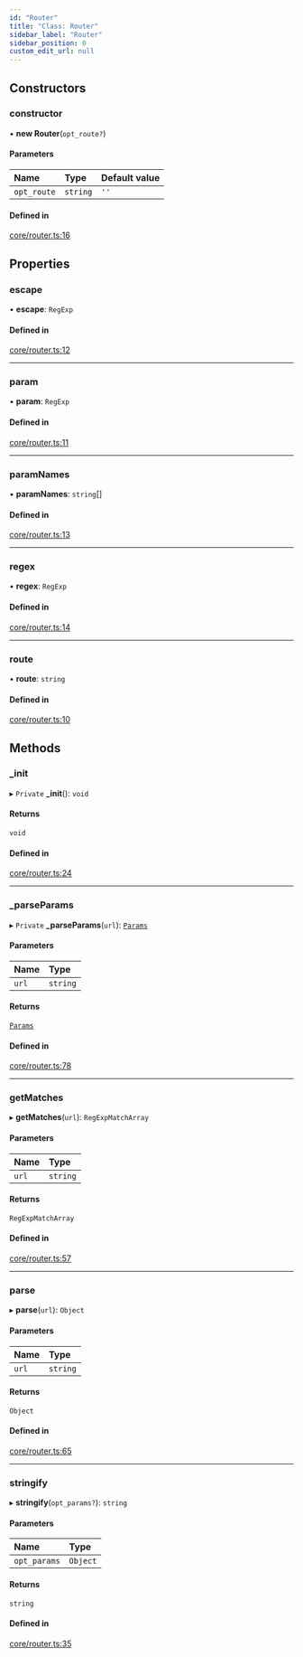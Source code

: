 ```yaml
---
id: "Router"
title: "Class: Router"
sidebar_label: "Router"
sidebar_position: 0
custom_edit_url: null
---
```


## Constructors

### constructor

• **new Router**(`opt_route?`)

#### Parameters

| Name | Type | Default value |
| :------ | :------ | :------ |
| `opt_route` | `string` | `''` |

#### Defined in

[core/router.ts:16](https://github.com/siposdani87/sui-js/blob/ad456a5/src/core/router.ts#L16)

## Properties

### escape

• **escape**: `RegExp`

#### Defined in

[core/router.ts:12](https://github.com/siposdani87/sui-js/blob/ad456a5/src/core/router.ts#L12)

___

### param

• **param**: `RegExp`

#### Defined in

[core/router.ts:11](https://github.com/siposdani87/sui-js/blob/ad456a5/src/core/router.ts#L11)

___

### paramNames

• **paramNames**: `string`[]

#### Defined in

[core/router.ts:13](https://github.com/siposdani87/sui-js/blob/ad456a5/src/core/router.ts#L13)

___

### regex

• **regex**: `RegExp`

#### Defined in

[core/router.ts:14](https://github.com/siposdani87/sui-js/blob/ad456a5/src/core/router.ts#L14)

___

### route

• **route**: `string`

#### Defined in

[core/router.ts:10](https://github.com/siposdani87/sui-js/blob/ad456a5/src/core/router.ts#L10)

## Methods

### \_init

▸ `Private` **_init**(): `void`

#### Returns

`void`

#### Defined in

[core/router.ts:24](https://github.com/siposdani87/sui-js/blob/ad456a5/src/core/router.ts#L24)

___

### \_parseParams

▸ `Private` **_parseParams**(`url`): [`Params`](../modules.md#params)

#### Parameters

| Name | Type |
| :------ | :------ |
| `url` | `string` |

#### Returns

[`Params`](../modules.md#params)

#### Defined in

[core/router.ts:78](https://github.com/siposdani87/sui-js/blob/ad456a5/src/core/router.ts#L78)

___

### getMatches

▸ **getMatches**(`url`): `RegExpMatchArray`

#### Parameters

| Name | Type |
| :------ | :------ |
| `url` | `string` |

#### Returns

`RegExpMatchArray`

#### Defined in

[core/router.ts:57](https://github.com/siposdani87/sui-js/blob/ad456a5/src/core/router.ts#L57)

___

### parse

▸ **parse**(`url`): `Object`

#### Parameters

| Name | Type |
| :------ | :------ |
| `url` | `string` |

#### Returns

`Object`

#### Defined in

[core/router.ts:65](https://github.com/siposdani87/sui-js/blob/ad456a5/src/core/router.ts#L65)

___

### stringify

▸ **stringify**(`opt_params?`): `string`

#### Parameters

| Name | Type |
| :------ | :------ |
| `opt_params` | `Object` |

#### Returns

`string`

#### Defined in

[core/router.ts:35](https://github.com/siposdani87/sui-js/blob/ad456a5/src/core/router.ts#L35)
